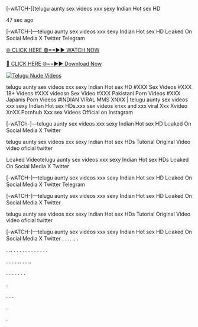 [-wATCH-]]telugu aunty sex videos xxx sexy Indian Hot sex HD

47 sec ago

[-wATCH-]—telugu aunty sex videos xxx sexy Indian Hot sex HD L𝚎aked On Social Media X Twitter Telegram

[🌐 CLICK HERE 🟢==►► WATCH NOW](https://viral-xone.blogspot.com/2025/01/valovideo.html)

[🔴 CLICK HERE 🌐==►► Download Now](https://viral-xone.blogspot.com/2025/01/valovideo.html)

[![Telugu Nude Videos](https://i.imgur.com/dJHk4Zq.gif)](https://viral-xone.blogspot.com/2025/01/valovideo.html)

telugu aunty sex videos xxx sexy Indian Hot sex HD #XXX Sex Videos #XXX 18+ Videos #XXX videosn Sex Video #XXX Pakistani Porn Videos #XXX Japanis Porn Videos #INDIAN VIRAL MMS XNXX | telugu aunty sex videos xxx sexy Indian Hot sex HDs.xxx sex videos xnxx and xxx viral Xxx Xvideo XnXX Pornhub Xxx sex Videos Official on Instagram

[-wATCh-]—telugu aunty sex videos xxx sexy Indian Hot sex HD L𝚎aked On Social Media X Twitter

telugu aunty sex videos xxx sexy Indian Hot sex HDs Tutorial Original Video video oficial twitter

L𝚎aked Videotelugu aunty sex videos xxx sexy Indian Hot sex HDs L𝚎aked On Social Media X Twitter

[-wATCH-]—telugu aunty sex videos xxx sexy Indian Hot sex HD L𝚎aked On Social Media X Twitter Telegram

[-wATCH-]—telugu aunty sex videos xxx sexy Indian Hot sex HD L𝚎aked On Social Media X Twitter

telugu aunty sex videos xxx sexy Indian Hot sex HDs Tutorial Original Video video oficial twitter

[-wATCH-]—telugu aunty sex videos xxx sexy Indian Hot sex HD L𝚎aked On Social Media X Twitter
.
.
..
..
.

.
..
.
.
.
.
.
.
.
.
.
.
.
.

.
.
.
.
..
.
.
..




.
.
.
.
.
.
.

.

.
.
.

.

.
